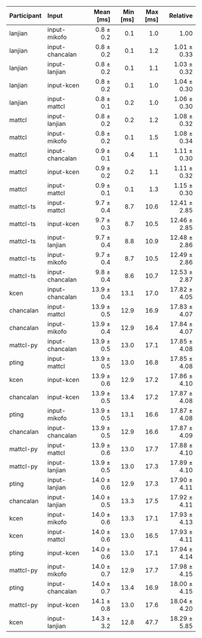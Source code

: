 | Participant | Input | Mean [ms] | Min [ms] | Max [ms] | Relative |
|:---|:---|---:|---:|---:|---:|
| lanjian | input-mikofo | 0.8 ± 0.2 | 0.1 | 1.0 | 1.00 |
| lanjian | input-chancalan | 0.8 ± 0.2 | 0.1 | 1.2 | 1.01 ± 0.33 |
| lanjian | input-lanjian | 0.8 ± 0.2 | 0.1 | 1.1 | 1.03 ± 0.32 |
| lanjian | input-kcen | 0.8 ± 0.2 | 0.1 | 1.0 | 1.04 ± 0.30 |
| lanjian | input-mattcl | 0.8 ± 0.1 | 0.2 | 1.0 | 1.06 ± 0.30 |
| mattcl | input-lanjian | 0.8 ± 0.2 | 0.2 | 1.2 | 1.08 ± 0.32 |
| mattcl | input-mikofo | 0.8 ± 0.2 | 0.1 | 1.5 | 1.08 ± 0.34 |
| mattcl | input-chancalan | 0.9 ± 0.1 | 0.4 | 1.1 | 1.11 ± 0.30 |
| mattcl | input-kcen | 0.9 ± 0.2 | 0.2 | 1.1 | 1.11 ± 0.32 |
| mattcl | input-mattcl | 0.9 ± 0.1 | 0.1 | 1.3 | 1.15 ± 0.30 |
| mattcl-ts | input-mattcl | 9.7 ± 0.4 | 8.7 | 10.6 | 12.41 ± 2.85 |
| mattcl-ts | input-kcen | 9.7 ± 0.3 | 8.7 | 10.5 | 12.46 ± 2.85 |
| mattcl-ts | input-lanjian | 9.7 ± 0.4 | 8.8 | 10.9 | 12.48 ± 2.86 |
| mattcl-ts | input-mikofo | 9.7 ± 0.4 | 8.7 | 10.5 | 12.49 ± 2.86 |
| mattcl-ts | input-chancalan | 9.8 ± 0.4 | 8.6 | 10.7 | 12.53 ± 2.87 |
| kcen | input-chancalan | 13.9 ± 0.4 | 13.1 | 17.0 | 17.82 ± 4.05 |
| chancalan | input-mattcl | 13.9 ± 0.5 | 12.9 | 16.9 | 17.83 ± 4.07 |
| chancalan | input-mikofo | 13.9 ± 0.4 | 12.9 | 16.4 | 17.84 ± 4.07 |
| mattcl-py | input-chancalan | 13.9 ± 0.5 | 13.0 | 17.1 | 17.85 ± 4.08 |
| pting | input-mattcl | 13.9 ± 0.5 | 13.0 | 16.8 | 17.85 ± 4.08 |
| kcen | input-kcen | 13.9 ± 0.6 | 12.9 | 17.2 | 17.86 ± 4.10 |
| chancalan | input-kcen | 13.9 ± 0.5 | 13.4 | 17.2 | 17.87 ± 4.08 |
| pting | input-mikofo | 13.9 ± 0.5 | 13.1 | 16.6 | 17.87 ± 4.08 |
| chancalan | input-chancalan | 13.9 ± 0.5 | 12.9 | 16.6 | 17.87 ± 4.09 |
| mattcl-py | input-mattcl | 13.9 ± 0.6 | 13.0 | 17.7 | 17.88 ± 4.10 |
| mattcl-py | input-lanjian | 13.9 ± 0.5 | 13.0 | 17.3 | 17.89 ± 4.10 |
| pting | input-lanjian | 14.0 ± 0.6 | 12.9 | 17.3 | 17.90 ± 4.11 |
| chancalan | input-lanjian | 14.0 ± 0.5 | 13.3 | 17.5 | 17.92 ± 4.11 |
| kcen | input-mikofo | 14.0 ± 0.6 | 13.3 | 17.1 | 17.93 ± 4.13 |
| kcen | input-mattcl | 14.0 ± 0.6 | 13.0 | 16.5 | 17.93 ± 4.11 |
| pting | input-kcen | 14.0 ± 0.6 | 13.0 | 17.1 | 17.94 ± 4.14 |
| mattcl-py | input-mikofo | 14.0 ± 0.7 | 12.9 | 17.7 | 17.98 ± 4.15 |
| pting | input-chancalan | 14.0 ± 0.7 | 13.4 | 16.9 | 18.00 ± 4.15 |
| mattcl-py | input-kcen | 14.1 ± 0.8 | 13.0 | 17.6 | 18.04 ± 4.20 |
| kcen | input-lanjian | 14.3 ± 3.2 | 12.8 | 47.7 | 18.29 ± 5.85 |
